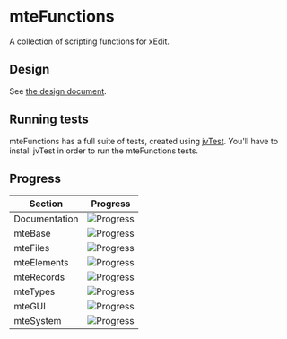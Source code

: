 # mteFunctions
A collection of scripting functions for xEdit.

## Design
See [the design document](https://docs.google.com/document/d/1MwqebB5IFW4mkQIih18_94smPPIFlk2Db_0YAoNh4rk/edit#).

## Running tests
mteFunctions has a full suite of tests, created using [jvTest](https://github.com/matortheeternal/jvTest).  You'll have to install jvTest in order to run the mteFunctions tests.

## Progress

| Section       | Progress                                  |
|---------------|-------------------------------------------|
| Documentation | ![Progress](http://progressed.io/bar/0)   |
| mteBase       | ![Progress](http://progressed.io/bar/100) |
| mteFiles      | ![Progress](http://progressed.io/bar/95)  |
| mteElements   | ![Progress](http://progressed.io/bar/90)  |
| mteRecords    | ![Progress](http://progressed.io/bar/10)   |
| mteTypes      | ![Progress](http://progressed.io/bar/100) |
| mteGUI        | ![Progress](http://progressed.io/bar/0)   |
| mteSystem     | ![Progress](http://progressed.io/bar/5)   |

